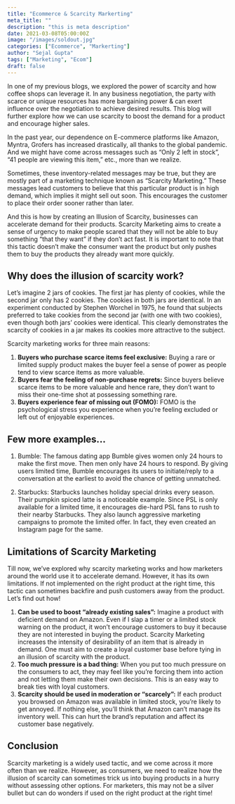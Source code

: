 ```yaml
---
title: "Ecommerce & Scarcity Markerting"
meta_title: ""
description: "this is meta description"
date: 2021-03-08T05:00:00Z
image: "/images/soldout.jpg"
categories: ["Ecommerce", "Markerting"]
author: "Sejal Gupta"
tags: ["Marketing", "Ecom"]
draft: false
---
```


In one of my previous blogs, we explored the power of scarcity and how coffee shops can leverage it. In any business negotiation, the party with scarce or unique resources has more bargaining power & can exert influence over the negotiation to achieve desired results. This blog will further explore how we can use scarcity to boost the demand for a product and encourage higher sales.

In the past year, our dependence on E-commerce platforms like Amazon, Myntra, Grofers has increased drastically, all thanks to the global pandemic. And we might have come across messages such as “Only 2 left in stock”, “41 people are viewing this item,” etc., more than we realize.

Sometimes, these inventory-related messages may be true, but they are mostly part of a marketing technique known as “Scarcity Marketing.” These messages lead customers to believe that this particular product is in high demand, which implies it might sell out soon. This encourages the customer to place their order sooner rather than later.

And this is how by creating an Illusion of Scarcity, businesses can accelerate demand for their products. Scarcity Marketing aims to create a sense of urgency to make people scared that they will not be able to buy something “that they want” if they don’t act fast. It is important to note that this tactic doesn’t make the consumer want the product but only pushes them to buy the products they already want more quickly.

## Why does the illusion of scarcity work?

Let’s imagine 2 jars of cookies. The first jar has plenty of cookies, while the second jar only has 2 cookies. The cookies in both jars are identical. In an experiment conducted by Stephen Worchel in 1975, he found that subjects preferred to take cookies from the second jar (with one with two cookies), even though both jars’ cookies were identical. This clearly demonstrates the scarcity of cookies in a jar makes its cookies more attractive to the subject.

Scarcity marketing works for three main reasons:

1. **Buyers who purchase scarce items feel exclusive:** Buying a rare or limited supply product makes the buyer feel a sense of power as people tend to view scarce items as more valuable.
2. **Buyers fear the feeling of non-purchase regrets:** Since buyers believe scarce items to be more valuable and hence rare, they don’t want to miss their one-time shot at possessing something rare.
3. **Buyers experience fear of missing out (FOMO):** FOMO is the psychological stress you experience when you’re feeling excluded or left out of enjoyable experiences.

## Few more examples...

<!-- image -->

1. Bumble: The famous dating app Bumble gives women only 24 hours to make the first move. Then men only have 24 hours to respond. By giving users limited time, Bumble encourages its users to initiate/reply to a conversation at the earliest to avoid the chance of getting unmatched.

2. Starbucks: Starbucks launches holiday special drinks every season. Their pumpkin spiced latte is a noticeable example. Since PSL is only available for a limited time, it encourages die-hard PSL fans to rush to their nearby Starbucks. They also launch aggressive marketing campaigns to promote the limited offer. In fact, they even created an Instagram page for the same.

## Limitations of Scarcity Marketing

Till now, we’ve explored why scarcity marketing works and how marketers around the world use it to accelerate demand. However, it has its own limitations. If not implemented on the right product at the right time, this tactic can sometimes backfire and push customers away from the product. Let’s find out how!

1. **Can be used to boost “already existing sales”:** Imagine a product with deficient demand on Amazon. Even if I slap a timer or a limited stock warning on the product, it won’t encourage customers to buy it because they are not interested in buying the product. Scarcity Marketing increases the intensity of desirability of an item that is already in demand. One must aim to create a loyal customer base before tying in an illusion of scarcity with the product.
2. **Too much pressure is a bad thing:** When you put too much pressure on the consumers to act, they may feel like you’re forcing them into action and not letting them make their own decisions. This is an easy way to break ties with loyal customers.
3. **Scarcity should be used in moderation or “scarcely”:** If each product you browsed on Amazon was available in limited stock, you’re likely to get annoyed. If nothing else, you’ll think that Amazon can’t manage its inventory well. This can hurt the brand’s reputation and affect its customer base negatively.

## Conclusion

Scarcity marketing is a widely used tactic, and we come across it more often than we realize. However, as consumers, we need to realize how the illusion of scarcity can sometimes trick us into buying products in a hurry without assessing other options. For marketers, this may not be a silver bullet but can do wonders if used on the right product at the right time! 
